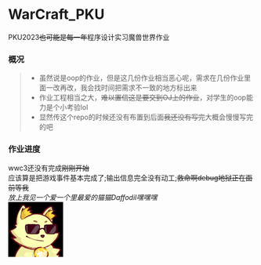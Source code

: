 # WarCraft_PKU
PKU2023~~也可能是每一年~~程序设计实习魔兽世界作业  
### 概况
>+ 虽然说是oop的作业，但是这几份作业相当恶心呢，需求在几份作业里面一改再改，我会找时间把需求不一致的地方标出来  
>+ 作业工程相当之大，~~难以置信这是要交到OJ上的作业~~，对学生的oop能力是个小考验lol
>+ 显然传这个repo的时候还没有布置到后面~~我还没有写完~~大概会慢慢写完的吧  

### 作业进度
wwc3还没有完成~~刚刚开始~~  
应该算是把游戏事件基本完成了;输出信息完全没有动工;~~救命啊debug地狱正在面前等我~~  
*放上我见一个爱一个里最爱的猫猫Daffodil嘿嘿嘿*  
![cat_cool](./cat_cool.png)  
